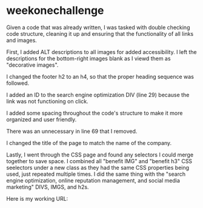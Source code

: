 # weekonechallenge

Given a code that was already written, I was tasked with double checking code structure, cleaning it up and ensuring that the functionality of all links and images.

First, I added ALT descriptions to all images for added accessibility. I left the descriptions for the bottom-right images blank as I viewd them as "decorative images".

I changed the footer h2 to an h4, so that the proper heading sequence was followed.

I added an ID to the search engine optimization DIV (line 29) because the link was not functioning on click.

I added some spacing throughout the code's structure to make it more organized and user friendly.

There was an unnecessary </IMG> in line 69 that I removed.

I changed the title of the page to match the name of the company.

Lastly, I went through the CSS page and found any selectors I could merge together to save space. I combined all "benefit IMG" and "benefit h3" CSS seelectors under a new class as they had the same CSS properties being used, just repeated multiple times. I did the same thing with the "search engine optimization, online reputation management, and social media marketing" DIVS, IMGS, and h2s.

Here is my working URL: